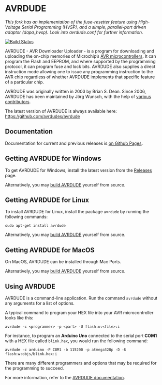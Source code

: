 # AVRDUDE
_This fork has an implementation of the fuse-resetter feature using High-Voltage Serial Programming (HVSP), and a simple, parallel-port driven adaptor (dapa_hvsp). Look into avrdude.conf for further information._

[![Build Status](https://github.com/avrdudes/avrdude/actions/workflows/build.yml/badge.svg)](https://github.com/avrdudes/avrdude/actions/workflows/build.yml)

AVRDUDE - AVR Downloader Uploader - is a program for downloading and uploading
the on-chip memories of Microchip’s [AVR microcontrollers](https://en.wikipedia.org/wiki/AVR_microcontrollers).
It can program the Flash and EEPROM, and where supported by the programming
protocol, it can program fuse and lock bits.
AVRDUDE also supplies a direct instruction mode allowing one to issue any
programming instruction to the AVR chip regardless of whether AVRDUDE
implements that specific feature of a particular chip.

AVRDUDE was originally written in 2003 by Brian S. Dean. Since 2006, AVRDUDE has been maintained by Jörg Wunsch,
with the help of [various contributors](./AUTHORS).

The latest version of AVRDUDE is always available here:\
<https://github.com/avrdudes/avrdude>

## Documentation

Documentation for current and previous releases is [on Github Pages](https://avrdudes.github.io/avrdude/).

## Getting AVRDUDE for Windows

To get AVRDUDE for Windows, install the latest version from the [Releases](https://github.com/avrdudes/avrdude/releases) page.

Alternatively, you may [build AVRDUDE](https://github.com/avrdudes/avrdude/wiki) yourself from source.

## Getting AVRDUDE for Linux

To install AVRDUDE for Linux, install the package `avrdude` by running the following commands:

```console
sudo apt-get install avrdude
```

Alternatively, you may [build AVRDUDE](https://github.com/avrdudes/avrdude/wiki) yourself from source.

## Getting AVRDUDE for MacOS

On MacOS, AVRDUDE can be installed through Mac Ports.

Alternatively, you may [build AVRDUDE](https://github.com/avrdudes/avrdude/wiki) yourself from source.

## Using AVRDUDE

AVRDUDE is a command-line application. Run the command `avrdude` without any arguments for a list of options.

A typical command to program your HEX file into your AVR microcontroller looks like this:

```console
avrdude -c <programmer> -p <part> -U flash:w:<file>:i
```

For instance, to program an **Arduino Uno** connected to the serial port **COM1** with a HEX file called `blink.hex`,
you would run the following command:

```console
avrdude -c arduino -P COM1 -b 115200 -p atmega328p -D -U flash:w:objs/blink.hex:i
```

There are many different programmers and options that may be required for the programming to succeed.

For more information, refer to the [AVRDUDE documentation](https://avrdudes.github.io/avrdude/).
